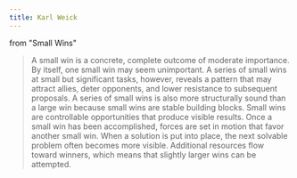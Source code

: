 ```yaml
---
title: Karl Weick
---
```

from "Small Wins"

> A small win is a concrete, complete outcome of moderate importance. 
By itself, one small win may seem unimportant. A series of small wins 
at small but significant tasks, however, reveals a pattern that may 
attract allies, deter opponents, and lower resistance to subsequent 
proposals. A series of small wins is also more structurally sound 
than a large win because small wins are stable building blocks. 
Small wins are controllable opportunities that produce visible results. 
Once a small win has been accomplished, forces are set in motion that 
favor another small win. When a solution is put into place, 
the next solvable problem often becomes more visible. 
Additional resources flow toward winners, which means that slightly 
larger wins can be attempted.

